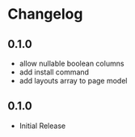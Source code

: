# Changelog

## 0.1.0
- allow nullable boolean columns
- add install command
- add layouts array to page model


## 0.1.0
- Initial Release

